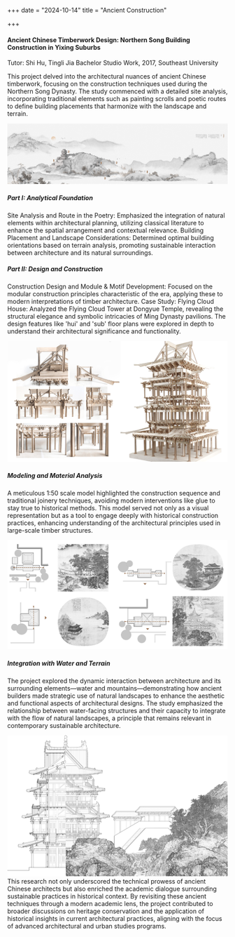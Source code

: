 +++
date = "2024-10-14"
title = "Ancient Construction"

+++

#### Ancient Chinese Timberwork Design: Northern Song Building Construction in Yixing Suburbs 

Tutor: Shi Hu, Tingli Jia Bachelor Studio Work, 2017, Southeast University



This project delved into the architectural nuances of ancient Chinese timberwork, focusing on the construction techniques used during the Northern Song Dynasty. The study commenced with a detailed site analysis, incorporating traditional elements such as painting scrolls and poetic routes to define building placements that harmonize with the landscape and terrain.

![about](/images/pic13.jpg)
##### Part I: Analytical Foundation
Site Analysis and Route in the Poetry: Emphasized the integration of natural elements within architectural planning, utilizing classical literature to enhance the spatial arrangement and contextual relevance.
Building Placement and Landscape Considerations: Determined optimal building orientations based on terrain analysis, promoting sustainable interaction between architecture and its natural surroundings.

##### Part II: Design and Construction
Construction Design and Module & Motif Development: Focused on the modular construction principles characteristic of the era, applying these to modern interpretations of timber architecture.
Case Study: Flying Cloud House: Analyzed the Flying Cloud Tower at Dongyue Temple, revealing the structural elegance and symbolic intricacies of Ming Dynasty pavilions. The design features like 'hui' and 'sub' floor plans were explored in depth to understand their architectural significance and functionality.

![about](/images/pic14.jpg)

##### Modeling and Material Analysis
A meticulous 1:50 scale model highlighted the construction sequence and traditional joinery techniques, avoiding modern interventions like glue to stay true to historical methods. This model served not only as a visual representation but as a tool to engage deeply with historical construction practices, enhancing understanding of the architectural principles used in large-scale timber structures.

![about](/images/pic15.jpg)
##### Integration with Water and Terrain
The project explored the dynamic interaction between architecture and its surrounding elements—water and mountains—demonstrating how ancient builders made strategic use of natural landscapes to enhance the aesthetic and functional aspects of architectural designs. The study emphasized the relationship between water-facing structures and their capacity to integrate with the flow of natural landscapes, a principle that remains relevant in contemporary sustainable architecture.

![about](/images/pic16.jpg)
This research not only underscored the technical prowess of ancient Chinese architects but also enriched the academic dialogue surrounding sustainable practices in historical context. By revisiting these ancient techniques through a modern academic lens, the project contributed to broader discussions on heritage conservation and the application of historical insights in current architectural practices, aligning with the focus of advanced architectural and urban studies programs.



